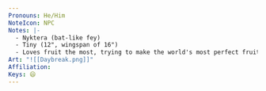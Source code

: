 ```yaml
---
Pronouns: He/Him
NoteIcon: NPC
Notes: |-
  - Nyktera (bat-like fey)
  - Tiny (12", wingspan of 16")
  - Loves fruit the most, trying to make the world's most perfect fruit salad
Art: "![[Daybreak.png]]"
Affiliation: 
Keys: 😄
---
```

